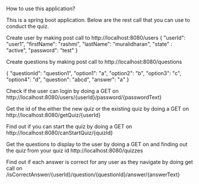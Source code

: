 
How to use this application?

This is a spring boot application. Below are the rest call that you can use to conduct the quiz.

Create user by making post call to http://localhost:8080/users
{
    "userId": "user1",
    "firstName": "rashmi",
    "lastName": "muralidharan",
    "state" : "active",
	"password": "test"
}

Create questions by making post call to http://localhost:8080/questions

{
	"questionId": "question1",
	"option1": "a",
	"option2": "b",
	"option3": "c",
	"option4": "d",
	"question": "abcd",
	"answer": "a"
}

Check if the user can login by doing a GET on http://localhost:8080/users/{userId}/password/{passwordText}

Get the id of the either the new quiz or the existing quiz by doing a GET on http://localhost:8080/getQuiz/{userId}

Find out if you can start the quiz by doing a GET on http://localhost:8080/canStartQuiz/{quizId}

Get the questions to display to the user by doing a GET on and finding out the quiz from your quiz id http://localhost:8080/quizzes

Find out if each answer is correct for any user as they navigate by doing get call on /isCorrectAnswer/{userId}/question/{questionId}/answer/{answerText}
	
